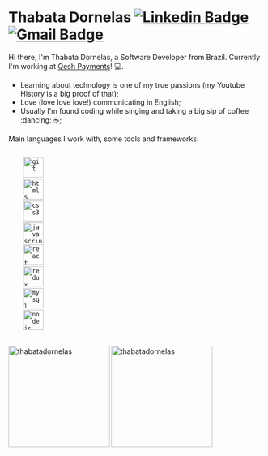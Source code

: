 # Thabata Dornelas [![Linkedin Badge](https://img.shields.io/badge/-matheusysd-blue?style=flat-square&logo=Linkedin&logoColor=white&link=https://https://www.linkedin.com/in/thabatadornelas/)](https://www.linkedin.com/in/thabatadornelas/) [![Gmail Badge](https://img.shields.io/badge/-dornelasthabata@gmail.com-c14438?style=flat-square&logo=Gmail&logoColor=white&link=mailto:dornelasthabata@gmail.com)](mailto:dornelasthabata@gmail.com)

Hi there, I'm Thabata Dornelas, a Software Developer from Brazil. Currently I'm working at [Qesh Payments](https://www.https://app.qesh.ai//)! :computer:.

- Learning about technology is one of my true passions (my Youtube History is a big proof of that);
- Love (love love love!) communicating in English;
- Usually I'm found coding while singing and taking a big sip of coffee :dancing: :coffee:;

Main languages I work with, some tools and frameworks:
<p align="left">
  <code>
    <img src="https://devicons.github.io/devicon/devicon.git/icons/git/git-original.svg" alt="git" height="40"/> 
    <img src="https://devicons.github.io/devicon/devicon.git/icons/html5/html5-original-wordmark.svg" alt="html5" height="40"/> 
    <img src="https://devicons.github.io/devicon/devicon.git/icons/css3/css3-original-wordmark.svg" alt="css3" height="40" /> 
    <img src="https://devicons.github.io/devicon/devicon.git/icons/javascript/javascript-original.svg" alt="javascript" height="40"/> 
    <img src="https://devicons.github.io/devicon/devicon.git/icons/react/react-original-wordmark.svg" alt="react" height="40" /> 
    <img src="https://devicons.github.io/devicon/devicon.git/icons/redux/redux-original.svg" alt="redux" height="40" /> 
    <img src="https://devicons.github.io/devicon/devicon.git/icons/mysql/mysql-original-wordmark.svg" alt="mysql" height="40" /> 
    <img src="https://devicons.github.io/devicon/devicon.git/icons/nodejs/nodejs-original-wordmark.svg" alt="nodejs" height="40"/> 
  </code>
</p>

<p>
    <img align="left" src="https://github-readme-stats.vercel.app/api/top-langs/?username=thabatadornelas&layout=compact&theme=light&title_color=268bd2" alt="thabatadornelas" width="200" />
</p>
<p>
    <img align="center" src="https://github-readme-stats.vercel.app/api?username=thabatadornelas&count_private=true&show_icons=true&theme=light&icon_color=268bd2&title_color=268bd2" alt="thabatadornelas" width="200"/>
</p>


